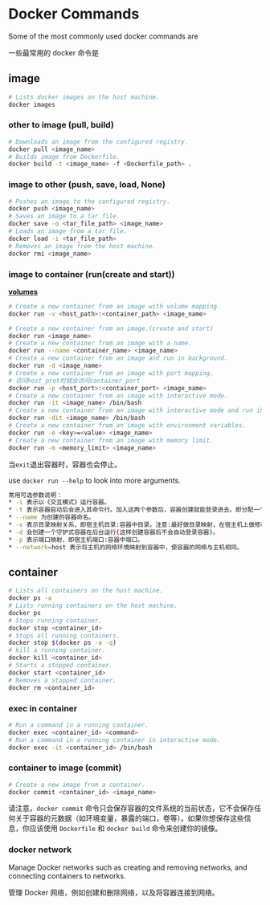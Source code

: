 # Docker Commands

Some of the most commonly used docker commands are 

一些最常用的 docker 命令是

## image

```sh
# Lists docker images on the host machine.
docker images
```

### other to image (pull, build)

```sh
# Downloads an image from the configured registry.
docker pull <image_name>
# Builds image from Dockerfile.
docker build -t <image_name> -f <Dockerfile_path> .
```

### image to other (push, save, load, None)

```sh
# Pushes an image to the configured registry.
docker push <image_name>
# Saves an image to a tar file.
docker save -o <tar_file_path> <image_name>
# Loads an image from a tar file.
docker load -i <tar_file_path>
# Removes an image from the host machine.
docker rmi <image_name>
```

### image to container (run(create and start))

**[volumes](volumes.md)**

```sh
# Create a new container from an image with volume mapping.
docker run -v <host_path>:<container_path> <image_name>
```

```sh
# Create a new container from an image.(create and start)
docker run <image_name>
# Create a new container from an image with a name.
docker run --name <container_name> <image_name>
# Create a new container from an image and run in background.
docker run -d <image_name>
# Create a new container from an image with port mapping.
# 访问host_prot时就会访问container_port
docker run -p <host_port>:<container_port> <image_name>
# Create a new container from an image with interactive mode.
docker run -it <image_name> /bin/bash
# Create a new container from an image with interactive mode and run in background.
docker run -dit <image_name> /bin/bash
# Create a new container from an image with environment variables.
docker run -e <key>=<value> <image_name>
# Create a new container from an image with memory limit.
docker run -m <memory_limit> <image_name>
```

当`exit`退出容器时，容器也会停止。

use `docker run --help` to look into more arguments.

```sh
常⽤可选参数说明：
* -i 表示以《交互模式》运⾏容器。
* -t 表示容器启动后会进⼊其命令⾏。加⼊这两个参数后，容器创建就能登录进去。即分配⼀个伪终端。
* --name 为创建的容器命名。
* -v 表示⽬录映射关系，即宿主机⽬录:容器中⽬录。注意:最好做⽬录映射，在宿主机上做修改，然后共享到容器上。
* -d 会创建⼀个守护式容器在后台运⾏(这样创建容器后不会⾃动登录容器)。
* -p 表示端⼝映射，即宿主机端⼝:容器中端⼝。
* --network=host 表示将主机的⽹络环境映射到容器中，使容器的⽹络与主机相同。
```

## container

```sh
# Lists all containers on the host machine.
docker ps -a
# Lists running containers on the host machine.
docker ps
# Stops running container.
docker stop <container_id>
# Stops all running containers.
docker stop $(docker ps -a -q)
# kill a running container.
docker kill <container_id>
# Starts a stopped container.
docker start <container_id>
# Removes a stopped container.
docker rm <container_id>
```

### exec in container

```sh
# Run a command in a running container.
docker exec <container_id> <command>
# Run a command in a running container in interactive mode.
docker exec -it <container_id> /bin/bash
```

### container to image (commit)

```sh
# Create a new image from a container.
docker commit <container_id> <image_name>
```

请注意，`docker commit` 命令只会保存容器的文件系统的当前状态，它不会保存任何关于容器的元数据（如环境变量，暴露的端口，卷等）。如果你想保存这些信息，你应该使用 `Dockerfile` 和 `docker build` 命令来创建你的镜像。

### docker network

Manage Docker networks such as creating and removing networks, and connecting containers to networks.

管理 Docker 网络，例如创建和删除网络，以及将容器连接到网络。
